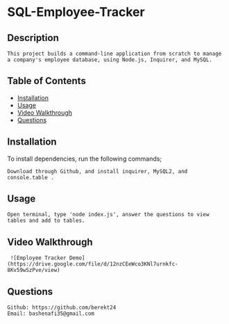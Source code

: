 # SQL-Employee-Tracker

  ## Description
    This project builds a command-line application from scratch to manage a company's employee database, using Node.js, Inquirer, and MySQL.

  ## Table of Contents
  * [Installation](#Installation)
  * [Usage](#Usage)
  * [Video Walkthrough](#video-walkthrough)
  * [Questions](#questions)
  
  ## Installation
  To install dependencies, run the following commands;

    Download through Github, and install inquirer, MySQL2, and console.table .

  ## Usage
    Open terminal, type 'node index.js', answer the questions to view tables and add to tables.

  ## Video Walkthrough 
     ![Employee Tracker Demo](https://drive.google.com/file/d/12nzCEeWco3KNl7urnkfc-8Kv59wSzPve/view)

  ## Questions
    Github: https://github.com/berekt24
    Email: bashenafi35@gmail.com